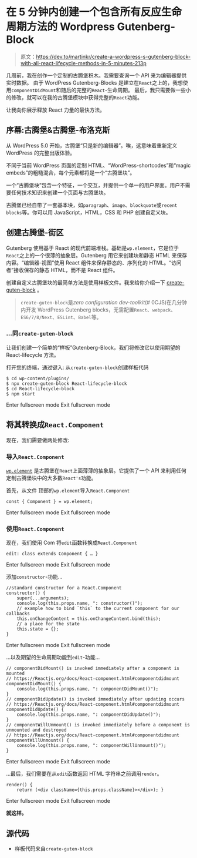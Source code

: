 # 在 5 分钟内创建一个包含所有反应生命周期方法的 Wordpress Gutenberg-Block

> 原文：<https://dev.to/martinkr/create-a-wordpress-s-gutenberg-block-with-all-react-lifecycle-methods-in-5-minutes-213p>

几周前，我在创作一个定制的古腾堡积木。我需要查询一个 API 来为编辑器提供实时数据。
由于 WordPress Gutenberg-Blocks 是建立在`React`之上的，我想使用`componentDidMount`和随后的完整的`React`-生命周期。
最后，我只需要做一些小的修改，就可以在我的古腾堡模块中获得完整的`React`功能。

让我向你展示释放 React 力量的最快方法。

## 序幕:古腾堡&古腾堡-布洛克斯

从 WordPress 5.0 开始，古腾堡“只是新的编辑器”。唉，这意味着重新定义 WordPress 的完整出版体验。

不同于当前 WordPress 页面的定制 HTML、“WordPress-shortcodes”和“magic embeds”的粗糙混合，每个元素都将是一个“古腾堡块”。

一个“古腾堡块”包含一个特征，一个交互，并提供一个单一的用户界面。用户不需要任何技术知识来创建一个页面与古腾堡块。

古腾堡已经自带了一套基本块，如`paragraph`、`image`、`blockquote`或`recent blocks`等。你可以用 JavaScript，HTML，CSS 和 PHP 创建自定义块。

## 创建古腾堡-街区

Gutenberg 使用基于 React 的现代前端堆栈。基础是`wp.element`，它是位于`React`之上的一个很薄的抽象层。Gutenberg 用它来创建块和静态 HTML 来保存内容。“编辑器-视图”使用 React 组件来保存静态的、序列化的 HTML。“访问者”接收保存的静态 HTML，而不是 React 组件。

创建自定义古腾堡块的最简单方法是使用样板文件。我来给你介绍一下 [create-guten-block](https://github.com/ahmadawais/create-guten-block) 。

> `create-guten-block`是*zero configuration dev-toolkit*(# 0CJS)在几分钟内开发 WordPress Gutenberg blocks，无需配置`React`、`webpack`、`ES6/7/8/Next`、`ESLint`、`Babel`等。

### …同`create-guten-block`

让我们创建一个简单的“样板”Gutenberg-Block，我们将修改它以使用期望的 React-lifecycle 方法。

打开您的终端，通过键入:
从`create-guten-block`创建样板代码

```
$ cd wp-content/plugins/
$ npx create-guten-block React-lifecycle-block
$ cd React-lifecycle-block
$ npm start 
```

Enter fullscreen mode Exit fullscreen mode

## 将其转换成`React.Component`

现在，我们需要做两处修改:

### 导入`React.Component`

[`wp.element`](https://github.com/WordPress/gutenberg/tree/master/packages/element) 是古腾堡在`React`上面薄薄的抽象层。它提供了一个 API 来利用任何定制古腾堡块中的大多数`React's`功能。

首先，从文件
顶部的`wp.element`导入`React.Component`

```
const { Component } = wp.element; 
```

Enter fullscreen mode Exit fullscreen mode

### 使用`React.Component`

现在，我们使用 Com
将`edit`函数转换成`React.Component`

```
edit: class extends Component { … } 
```

Enter fullscreen mode Exit fullscreen mode

添加`constructor`-功能…

```
//standard constructor for a React.Component
constructor() {
    super(...arguments);
    console.log(this.props.name, ": constructor()");
    // example how to bind `this` to the current component for our callbacks
    this.onChangeContent = this.onChangeContent.bind(this);
    // a place for the state
    this.state = {};
} 
```

Enter fullscreen mode Exit fullscreen mode

…以及期望的生命周期功能到`edit`-功能…

```
// componentDidMount() is invoked immediately after a component is mounted
// https://Reactjs.org/docs/React-component.html#componentdidmount
componentDidMount() {
    console.log(this.props.name, ": componentDidMount()");
}
// componentDidUpdate() is invoked immediately after updating occurs
// https://Reactjs.org/docs/React-component.html#componentdidmount
componentDidUpdate() {
    console.log(this.props.name, ": componentDidUpdate()");
}
// componentWillUnmount() is invoked immediately before a component is unmounted and destroyed
// https://Reactjs.org/docs/React-component.html#componentdidmount
componentWillUnmount() {
    console.log(this.props.name, ": componentWillUnmount()");
} 
```

Enter fullscreen mode Exit fullscreen mode

…最后，我们需要在从`edit`函数返回 HTML 字符串之前调用`render`。

```
render() {
    return (<div className={this.props.className}></div>); } 
```

Enter fullscreen mode Exit fullscreen mode

**就这样。**

## 源代码

*   样板代码来自`create-guten-block`